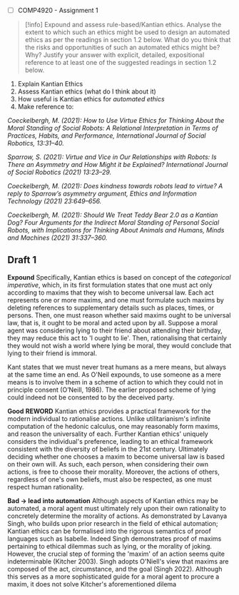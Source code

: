 - [ ] COMP4920 - Assignment 1

> [!info] Expound and assess rule-based/Kantian ethics. Analyse the extent to which such an ethics might be used to design an automated ethics as per the readings in section 1.2 below. What do you think that the risks and opportunities of such an automated ethics might be? Why? Justify your answer with explicit, detailed, expositional reference to at least one of the suggested readings in section 1.2 below.

1. Explain Kantian Ethics
2. Assess Kantian ethics (what do I think about it)
3. How useful is Kantian ethics for *automated ethics*
4. Make reference to:

*Coeckelbergh, M. (2021): How to Use Virtue Ethics for Thinking About the Moral Standing of Social Robots: A Relational Interpretation in Terms of Practices, Habits, and Performance, International Journal of Social Robotics, 13:31–40.*

*Sparrow, S. (2021): Virtue and Vice in Our Relationships with Robots: Is There an Asymmetry and How Might it be Explained? International Journal of Social Robotics (2021) 13:23–29.*

*Coeckelbergh, M. (2021): Does kindness towards robots lead to virtue? A reply to Sparrow’s asymmetry argument, Ethics and Information Technology (2021) 23:649–656.*

*Coeckelbergh, M. (2021): Should We Treat Teddy Bear 2.0 as a Kantian Dog? Four Arguments for the Indirect Moral Standing of Personal Social Robots, with Implications for Thinking About Animals and Humans, Minds and Machines (2021) 31:337–360.*

## Draft 1
**Expound**
Specifically, Kantian ethics is based on concept of the *categorical imperative*, which, in its first formulation states that one must act only according to maxims that they wish to become universal law. Each act represents one or more maxims, and one must formulate such maxims by deleting references to supplementary details such as places, times, or persons. Then, one must reason whether said maxims ought to be universal law, that is, it ought to be moral and acted upon by all. Suppose a moral agent was considering lying to their friend about attending their birthday, they may reduce this act to 'I ought to lie'. Then, rationalising that certainly they would not wish a world where lying be moral, they would conclude that lying to their friend is immoral.

Kant states that we must never treat humans as a mere means, but always at the same time an end. As O'Neil expounds, to use someone as a mere means is to involve them in a scheme of action to which they could not in principle consent (O’Neill, 1986). The earlier proposed scheme of lying could indeed not be consented to by the deceived party.

**Good**
**REWORD**
Kantian ethics provides a practical framework for the modern individual to rationalise actions. Unlike utilitarianism's infinite computation of the hedonic calculus, one may reasonably form maxims, and reason the universality of each. Further Kantian ethics' uniquely considers the individual's preference, leading to an ethical framework consistent with the diversity of beliefs in the 21st century. Ultimately deciding whether one chooses a maxim to become universal law is based on their own will. As such, each person, when considering their own actions, is free to choose their morality. Moreover, the actions of others, regardless of one's own beliefs, must also be respected, as one must respect human rationality.

**Bad -> lead into automation**
Although aspects of Kantian ethics may be automated, a moral agent must ultimately rely upon their own rationality to concretely determine the morality of actions. As demonstrated by Lavanya Singh, who builds upon prior research in the field of ethical automation; Kantian ethics can be formalised into the rigorous semantics of proof languages such as Isabelle. Indeed Singh demonstrates proof of maxims pertaining to ethical dilemmas such as lying, or the morality of joking. However, the crucial step of forming the 'maxim' of an action seems quite indeterminable (Kitcher 2003). Singh adopts O'Niell's view that maxims are composed of the act, circumstance, and the goal (Singh 2022). Although this serves as a more sophisticated guide for a moral agent to procure a maxim, it does not solve Kitcher's aforementioned dilema 